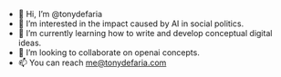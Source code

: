 - 👋 Hi, I’m @tonydefaria
- 👀 I’m interested in the impact caused by AI in social politics.
- 🌱 I’m currently learning how to write and develop conceptual digital ideas.
- 💞️ I’m looking to collaborate on openai concepts.
- 📫 You can reach me@tonydefaria.com

<!---
tonydefaria/tonydefaria is a ✨ special ✨ repository because its `README.md` (this file) appears on your GitHub profile.
You can click the Preview link to take a look at your changes.
--->
